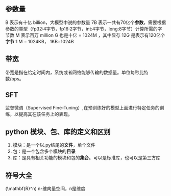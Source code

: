 ## 参数量
B 表示有十亿 billion，大模型中说的参数量 7B 表示一共有70亿个**参数**，需要根据参数的类型（fp32:4字节，fp16:2字节，int:4字节，long:8字节）计算所需的字节数
M 表示百万 million
G 也是十亿 = 1024M ，其中显存 12G 是表示有120亿个**字节**
1 M = 1024KB， 1KB=1024B
## 带宽
带宽是指在给定时间内，系统或者网络能够传输的数据量。单位每秒比特数/bps。

## SFT
监督微调（Supervised Fine-Tuning）,在预训练好的模型上面进行特定任务的训练，以提高其在该任务上的表现。

## python 模块、包、库的定义和区别
1. 模块：是一个以.py结尾的**文件**，单个文件
2. 包：是一个包含多个模块的**目录**
3. 库：是具有相关功能的模块和包的**集合**。可以是标准库，也可以是第三方库

## 符号大全
\(\mathbf{R}^n\)  n-维向量空间，n是维度